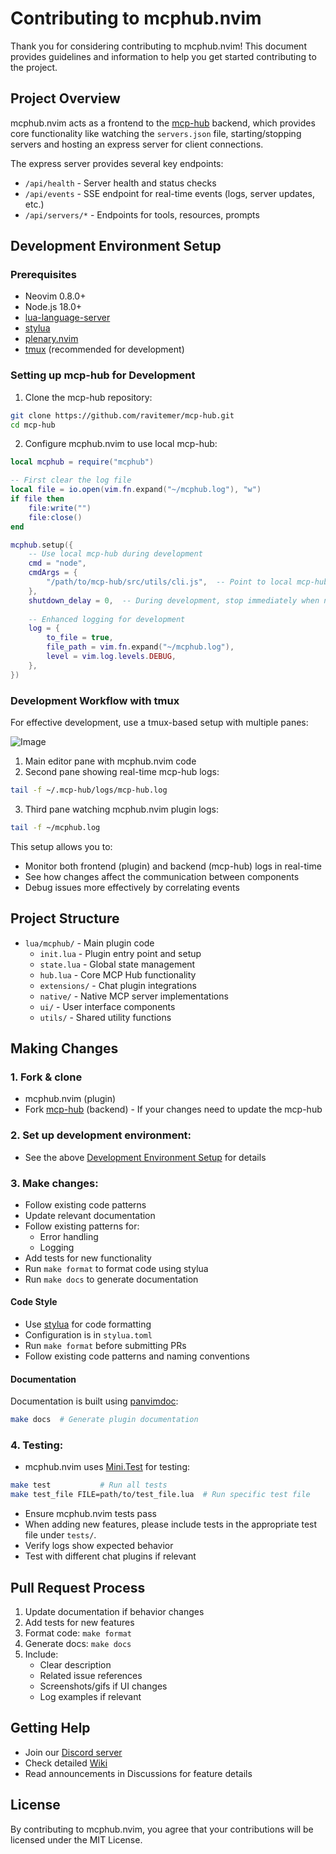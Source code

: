 # Contributing to mcphub.nvim

Thank you for considering contributing to mcphub.nvim! This document provides guidelines and information to help you get started contributing to the project.

## Project Overview

mcphub.nvim acts as a frontend to the [mcp-hub](https://github.com/ravitemer/mcp-hub) backend, which provides core functionality like watching the `servers.json` file, starting/stopping servers and hosting an express server for client connections.

The express server provides several key endpoints:
- `/api/health` - Server health and status checks
- `/api/events` - SSE endpoint for real-time events (logs, server updates, etc.)
- `/api/servers/*` - Endpoints for tools, resources, prompts

## Development Environment Setup

### Prerequisites

- Neovim 0.8.0+
- Node.js 18.0+
- [lua-language-server](https://github.com/LuaLS/lua-language-server)
- [stylua](https://github.com/JohnnyMorganz/StyLua)
- [plenary.nvim](https://github.com/nvim-lua/plenary.nvim)
- [tmux](https://github.com/tmux/tmux) (recommended for development)

### Setting up mcp-hub for Development

1. Clone the mcp-hub repository:
```bash
git clone https://github.com/ravitemer/mcp-hub.git
cd mcp-hub
```

2. Configure mcphub.nvim to use local mcp-hub:
```lua
local mcphub = require("mcphub")

-- First clear the log file
local file = io.open(vim.fn.expand("~/mcphub.log"), "w")
if file then
    file:write("")
    file:close()
end

mcphub.setup({
    -- Use local mcp-hub during development
    cmd = "node",
    cmdArgs = {
        "/path/to/mcp-hub/src/utils/cli.js",  -- Point to local mcp-hub
    },
    shutdown_delay = 0,  -- During development, stop immediately when neovim exits
    
    -- Enhanced logging for development
    log = {
        to_file = true,
        file_path = vim.fn.expand("~/mcphub.log"),
        level = vim.log.levels.DEBUG,
    },
})
```

### Development Workflow with tmux

For effective development, use a tmux-based setup with multiple panes:

![Image](https://github.com/user-attachments/assets/598f8194-0924-4bea-93b3-c708da26fa59)

1. Main editor pane with mcphub.nvim code
2. Second pane showing real-time mcp-hub logs:
```bash 
tail -f ~/.mcp-hub/logs/mcp-hub.log
```
3. Third pane watching mcphub.nvim plugin logs:
```bash
tail -f ~/mcphub.log
```

This setup allows you to:
- Monitor both frontend (plugin) and backend (mcp-hub) logs in real-time
- See how changes affect the communication between components
- Debug issues more effectively by correlating events

## Project Structure

- `lua/mcphub/` - Main plugin code
  - `init.lua` - Plugin entry point and setup
  - `state.lua` - Global state management
  - `hub.lua` - Core MCP Hub functionality 
  - `extensions/` - Chat plugin integrations
  - `native/` - Native MCP server implementations
  - `ui/` - User interface components
  - `utils/` - Shared utility functions

## Making Changes

### 1. Fork & clone 
- mcphub.nvim (plugin)
- Fork [mcp-hub](https://github.com/ravitemer/mcp-hub)  (backend) - If your changes need to update the mcp-hub

### 2. Set up development environment:
- See the above [Development Environment Setup](#development-environment-setup) for details

### 3. Make changes:
- Follow existing code patterns
- Update relevant documentation
- Follow existing patterns for:
  - Error handling
  - Logging 
- Add tests for new functionality
- Run `make format` to format code using stylua
- Run `make docs` to generate documentation

#### Code Style
- Use [stylua](https://github.com/JohnnyMorganz/StyLua) for code formatting
- Configuration is in `stylua.toml`
- Run `make format` before submitting PRs
- Follow existing code patterns and naming conventions

#### Documentation
Documentation is built using [panvimdoc](https://github.com/kdheepak/panvimdoc):

```bash
make docs  # Generate plugin documentation
```

### 4. Testing:

- mcphub.nvim uses [Mini.Test](https://github.com/echasnovski/mini.nvim/tree/main/lua/mini/test) for testing:

```bash
make test           # Run all tests
make test_file FILE=path/to/test_file.lua  # Run specific test file
```
- Ensure mcphub.nvim tests pass
- When adding new features, please include tests in the appropriate test file under `tests/`.
- Verify logs show expected behavior
- Test with different chat plugins if relevant


## Pull Request Process

1. Update documentation if behavior changes
2. Add tests for new features
3. Format code: `make format`
4. Generate docs: `make docs`
5. Include:
   - Clear description
   - Related issue references
   - Screenshots/gifs if UI changes
   - Log examples if relevant

## Getting Help

- Join our [Discord server](https://discord.gg/NTqfxXsNuN)
- Check detailed [Wiki](https://github.com/ravitemer/mcphub.nvim/wiki)
- Read announcements in Discussions for feature details

## License

By contributing to mcphub.nvim, you agree that your contributions will be licensed under the MIT License.
